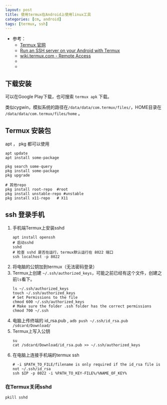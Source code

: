 ```yaml
---
layout: post
title: 使用termux在Android上使用linux工具
categories: [cm, android]
tags: [termux, ssh]
---
```


* 参考： 
  * [Termux 官网](https://termux.com)
  * [Run an SSH server on your Android with Termux](https://glow.li/posts/run-an-ssh-server-on-your-android-with-termux/)
  * [wiki.termux.com - Remote Access](https://wiki.termux.com/wiki/Remote_Access)
  * []()
  * []()



## 下载安装

可以在Google Play下载，也可搜索 `termux apk` 下载。

类似cygwin，模拟系统的路径在`/data/data/com.termux/files/`，HOME目录在 `/data/data/com.termux/files/home` 。


## Termux 安装包

apt ， pkg 都可以使用

~~~
apt update
apt install some-package

pkg search some-query
pkg install some-package
pkg upgrade

# 其他repo
pkg install root-repo  #root
pkg install unstable-repo #unstable
pkg install x11-repo   # X11
~~~


## ssh 登录手机

1. 手机端Termux上安装sshd
    ~~~
    apt install openssh
    # 启动sshd
    sshd
    # 检查 sshd 是否在运行，termux默认运行在 8022 端口
    ssh localhost -p 8022
    ~~~
1. 将电脑的公钥加到termux（无法密码登录）
1. Termux上创建 `~/.ssh/authorized_keys`，可能之前已经有这个文件，创建之前`ls`看下。
    ~~~
    ls ~/.ssh/authorized_keys
    touch ~/.ssh/authorized_keys
    # Set Permissions to the file
    chmod 600 ~/.ssh/authorized_keys
    # Make sure the folder .ssh folder has the correct permissions
    chmod 700 ~/.ssh
    ~~~
1. 电脑上传终端的 id_rsa.pub , `adb push ~/.ssh/id_rsa.pub /sdcard/Download/`
1. Termux上写入公钥
    ~~~
    su
    cat /sdcard/Download/id_rsa.pub >> ~/.ssh/authorized_keys
    ~~~
1. 在电脑上连接手机端的termux ssh
    ~~~
    # -i $PATH_TO_FILE/filename is only required if the id_rsa file is not ~/.ssh/id_rsa
    ssh $IP -p 8022 -i %PATH_TO_KEY-FILE%/%NAME_OF_KEY%
    ~~~

### 在Termux关闭sshd

`pkill sshd`
















